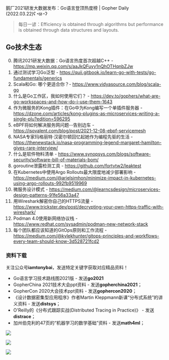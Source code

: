 鹅厂2021研发大数据发布：Go语言登顶热度榜 | Gopher Daily (2022.03.22)ʕ◔ϖ◔ʔ

>每日一谚：Efficiency is obtained through algorithms but performance is obtained through data structures and layouts.

## Go技术生态

0. 腾讯2021研发大数据：Go语言热度首次超越C++ - https://mp.weixin.qq.com/s/aaJkQFuyy1nQhOTHqnbZJw
1. 通过测试学习Go泛型 - https://quii.gitbook.io/learn-go-with-tests/go-fundamentals/generics
2. Scala和Go: 哪个更适合你？- https://www.vidyasource.com/blog/scala-go
3. 什么是Go工作区，我如何使用它们？ - https://dev.to/gophers/what-are-go-workspaces-and-how-do-i-use-them-1643
4. 作为微服务的Kong插件：在Go中为Kong编写一个单插件服务器 - https://dzone.com/articles/kong-plugins-as-microservices-writing-a-single-plu?edition=596295
5. eBPF将如何解决服务网问题--告别边车 - https://isovalent.com/blog/post/2021-12-08-ebpf-servicemesh
6. NASA专家玛格丽特·汉密尔顿回忆起她作为编程先驱的生活 - https://thenewstack.io/nasa-programming-legend-margaret-hamilton-gives-rare-interview/
7. 什么是软件物料清单 - https://www.synopsys.com/blogs/software-security/software-bill-of-materials-bom/
8. goroutine泄露检测工具 - https://github.com/fortytw2/leaktest
9. 在Kubernetes中使用Argo Rollouts最大限度地减少部署影响 - https://medium.com/@arielsimhon/minimize-impact-in-kubernetes-using-argo-rollouts-992fb9519969
10. 微服务设计模式 - https://medium.com/@learncsdesign/microservices-design-patterns-91fe56a33a47 
11. 用Wireshark解密你自己的HTTPS流量 - https://www.trickster.dev/post/decrypting-your-own-https-traffic-with-wireshark/
12. Podman 4.0使用新网络协议栈 - https://www.redhat.com/sysadmin/podman-new-network-stack
13. 每个团队都应该知道的GitOps原则和工作流程 - https://medium.com/@kylekhunter/gitops-principles-and-workflows-every-team-should-know-3d528721fcd2

### 资料下载

关注公众号**iamtonybai**，发送特定关键字获取对应精品资料！

* Go语言学习技术路线图2021版 - 发送**go2021**
* GopherChina 2021技术大会ppt资料 - 发送**gopherchina2021**；
* GopherCon 2020大会技术ppt资料 - 发送**gophercon2020**；
* 《设计数据密集型应用程序》作者Martin Kleppmann新课“分布式系统”的讲义资料 - 发送**distsys**；
* O'Reilly的《分布式跟踪实战(Distributed Tracing in Practice)》 - 发送**distrace**；
* 加州伯克利的47页的“机器学习的数学基础”资料 - 发送**math4ml**；

![](https://mmbiz.qpic.cn/mmbiz_png/cH6WzfQ94mb54jsFJZ3Knmz8obUsf3PBShthmdSw5E01TcYmUReGkj0BWpxHak1HlnlzHvLmKax53YSGr7aNlA/0?wx_fmt=png)

![](https://mmbiz.qpic.cn/mmbiz_png/cH6WzfQ94mZsOgPXTXZgWiaE03ib9r9WFJXC6xJCA5Y6VSesOZqlGxYfODibvR7UPGxiaM7SZZNQZkRtggPXEfBdwQ/0?wx_fmt=png)

![](https://mmbiz.qpic.cn/mmbiz_png/cH6WzfQ94mb54jsFJZ3Knmz8obUsf3PBrSoqeMvoWCticN2cpU64fJ0FYQdXJhP7ia7WRh8628uOAsQYeE2NibRRw/0?wx_fmt=png)

